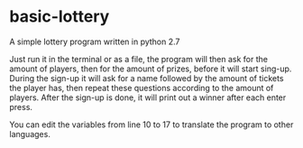# basic-lottery
A simple lottery program written in python 2.7

Just run it in the terminal or as a file,
the program will then ask for the amount of players, then for the amount of prizes, before it will start sing-up.
During the sign-up it will ask for a name followed by the amount of tickets the player has,
then repeat these questions according to the amount of players.
After the sign-up is done, it will print out a winner after each enter press.

You can edit the variables from line 10 to 17 to translate the program to other languages.
